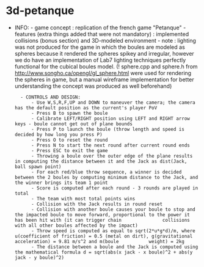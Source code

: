# 3d-petanque
- INFO:
			- game concept : replication of the french game "Petanque"
			- features (extra things added that were not mandatory) : implemented collisions (bonus section) and 3D-modeled environment
			- note : lighting was not produced for the game in which the boules are modeled as spheres because it rendered the spheres spikey and irregular, however we do have an 				implementation of Lab7 lighting techniques perfectly functional for the cubical boules model. (! sphere.cpp and sphere.h from http://www.songho.ca/opengl/gl_sphere.html 			were used for rendering the spheres in game, but a manual wireframe implementation for better understanding the concept was produced as well beforehand)
		
		- CONTROLS AND DESIGN:
			- Use W,S,R,F,UP and DOWN to maneuver the camera; the camera has the default position as the current's player PoV 
			- Press B to spawn the boule
			- Calibrate LEFT/RIGHT position using LEFT and RIGHT arrow keys - boule cannot get out of plane bounds
			- Press P to launch the boule (throw length and speed is decided by how long you press P)
			- Press O to reset the round
			- Press N to start the next round after current round ends
			- Press ESC to exit the game
			- Throwing a boule over the outer edge of the plane results in computing the distance between it and the Jack as dist(Jack, ball spawn point)
			- For each red/blue throw sequence, a winner is decided between the 2 boules by computing minimum distance to the Jack, and the winner brings its team 1 point
			- Score is computed after each round - 3 rounds are played in total
			- The team with most total points wins
			- Collision with the Jack results in round reset
			- Collision with another boule causes your boule to stop and the impacted boule to move forward, proportional to the power it has been hit with (it can trigger chain 				collisions with all other boules affected by the impact)
			- Throw speed is computed as equal to sqrt(2*u*g*d)/m, where u(coefficient of friction) = 0.5 (metal on dirt), g(gravitational acceleration) = 9.81 m/s^2 and m(boule 			weight) = 2kg
			- The distance between a boule and the Jack is computed using the mathematical formula d = sqrt(abs(x jack - x boule)^2 + abs(y jack - y boule)^2)
